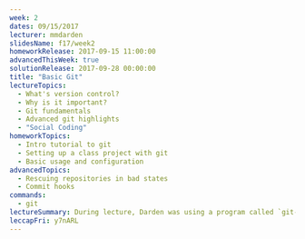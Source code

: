 ```yaml
---
week: 2
dates: 09/15/2017
lecturer: mmdarden
slidesName: f17/week2
homeworkRelease: 2017-09-15 11:00:00
advancedThisWeek: true
solutionRelease: 2017-09-28 00:00:00
title: "Basic Git"
lectureTopics:
  - What's version control?
  - Why is it important?
  - Git fundamentals
  - Advanced git highlights
  - "Social Coding"
homeworkTopics:
  - Intro tutorial to git
  - Setting up a class project with git
  - Basic usage and configuration
advancedTopics:
  - Rescuing repositories in bad states
  - Commit hooks
commands:
  - git
lectureSummary: During lecture, Darden was using a program called `git-bash-prompt`. [Here's a link to download and install it if you're interested](https://github.com/magicmonty/bash-git-prompt). Install via `git clone` or `homebrew` (MacOS)
leccapFri: y7nARL
---
```

